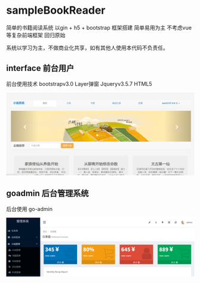# sampleBookReader
简单的书籍阅读系统 以gin + h5 + bootstrap 框架搭建  简单易用为主 不考虑vue等复杂前端框架 回归原始

系统以学习为主，不做商业化共享，如有其他人使用本代码不负责任。
## interface 前台用户

前台使用技术
bootstrapv3.0 
Layer弹窗
Jqueryv3.5.7
HTML5

![首页图片](./uploads/homepage.png)


## goadmin 后台管理系统

后台使用
go-admin

![后台图片](./uploads/img.png)
